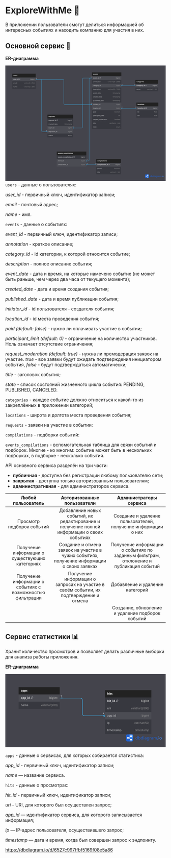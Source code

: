 # ExploreWithMe :dizzy:

В приложении пользователи смогут делиться информацией об интересных событиях и находить компанию для участия в них.

## Основной сервис :eyes:


**ER-диаграмма**

![alt text](ewmDB.png )
`users` - данные о пользователях:

_user_id_ - первичный ключ, идентификатор записи;

_email_ - почтовый адрес;

_name_ - имя.

`events` - данные о событиях:

_event_id_ - первичный ключ, идентификатор записи;

_annotation_ - краткое описание;

_category_id_ - id категории, к которой относится событие;

_description_ - полное описание события;

_event_date_ - дата и время, на которые намечено событие (не может быть раньше, чем через два часа от текущего момента);

_created_date_ - дата и время создания события;

_published_date_ - дата и время публикации события;

_initiator_id_ - id пользователя - создателя события;

_location_id_ - id места проведения события;

_paid (default: false)_ - нужно ли оплачивать участие в событии;

_participant_limit (default: 0)_ - ограничение на количество участников. Ноль означает отсутствие ограничения;

_request_moderation (default: true)_ - нужна ли премодерация заявок на участие. _true_ - все заявки будут ожидать подтверждения инициатором события, _false_ - будут подтверждаться автоматически;

_title_ - заголовок события;

_state_ - список состояний жизненного цикла события: PENDING, PUBLISHED, CANCELED.

`categories` - каждое событие должно относиться к какой-то из закреплённых в приложении категорий;

`locations` - широта и долгота места проведения события;

`requests` - заявки на участие в событии:




`compilations` - подборки событий:




`events_compilations` - вспомогательная таблица для связи событий и подборок. Многие - ко многим: событие может быть в нескольких подборках, в подборке - несколько событий.

API основного сервиса разделён на три части:

- **публичная** - доступна без регистрации любому пользователю сети;
- **закрытая** - доступна только авторизованным пользователям;
- **административная** - для администраторов сервиса.

|                    Любой пользователь                     |                                Авторизованные пользователи                                 |                                Администраторы сервиса                                 |
|:---------------------------------------------------------:|:------------------------------------------------------------------------------------------:|:-------------------------------------------------------------------------------------:|
|                 Просмотр подборок событий                 | Добавление новых событий, их редактирование и получение полной информации о своих событиях |           Создание и удаление пользователей, получение информации о них               |
|      Получение информации о существующих категориях       | Создание и отмена заявок на участие в чужих событиях, получение информации о своих заявках | Получение информации о событиях по заданным фильтрам, отклонение и публикация событий |
| Получение информации о событиях с возможностью фильтрации |   Получение информации о запросах на участие в своём событии, их подтверждение и отмена    |                            Добавление и удаление категорий                            |
|                                                           |                                                                                            |                   Создание, обновление и удаление подборок событий                    |



## Сервис статистики :bar_chart:

Хранит количество просмотров и позволяет делать различные выборки для анализа работы приложения.

**ER-диаграмма**

![alt text](statDB.png )

`apps` - данные о сервисах, для которых собирается статистика:

_app_id_ - первичный ключ, идентификатор записи;

_name_ — название сервиса.

`hits` - данные о просмотрах:

_hit_id_ - первичный ключ, идентификатор записи;

_uri_ - URI, для которого был осуществлен запрос;

_app_id_ — идентификатор сервиса, для которого записывается информация;

_ip_ — IP-адрес пользователя, осуществившего запрос;

_timestamp_ — дата и время, когда был совершен запрос к эндпоинту.

https://dbdiagram.io/d/6527c997ffbf5169f08e5a86